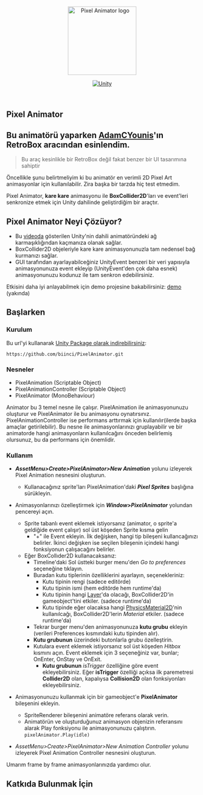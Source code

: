 <br/>
<p align="center">
  <a href="https://github.com/biinci/PixelAnimator">
    <picture>
      <img width="180" alt="Pixel Animator logo" src="https://github.com/user-attachments/assets/bfd74fa0-289d-459a-9a33-fec06b99d303">
    </picture>
  </a>
</p>
<p align="center">
  <a href="https://unity.com/releases/editor/whats-new/2023.2.20#installs"><img src="https://img.shields.io/badge/Unity-2023.2.7f1%2b-blue?logo=unity" alt="Unity"></a>
<!--   <a href="https://unity.com/releases/editor/archive"><img src="https://img.shields.io/badge/Unity-6000.0.23f1%2b-blue?logo=unity" alt="Unity"></a> -->

</p>
<br/>



Pixel Animator
------------------

## Bu animatörü yaparken [AdamCYounis](https://www.youtube.com/@AdamCYounis)'ın **RetroBox** aracından esinlendim.
> Bu araç kesinlikle bir RetroBox değil fakat benzer bir UI tasarımına sahiptir</em></h3>





Öncellikle şunu belirtmeliyim ki bu animatör en verimli 2D Pixel Art animasyonlar için kullanılabilir. Zira başka bir tarzda hiç test etmedim.

Pixel Animator, **kare kare** animasyonu ile **BoxCollider2D**'ları ve event'leri senkronize etmek için Unity dahilinde geliştirdiğim bir araçtır.



## **Pixel Animator Neyi Çözüyor?**


* Bu [videoda](https://www.youtube.com/watch?v=nBkiSJ5z-hE) gösterilen Unity'nin dahili animatöründeki ağ karmaşıklığından kaçmanıza olanak sağlar.
* BoxCollider2D objeleriyle kare kare animasyonunuzla tam nedensel bağ kurmanızı sağlar.
* GUI tarafından ayarlayabilceğiniz UnityEvent benzeri bir veri yapısıyla animasyonunuza event ekleyip (UnityEvent'den çok daha esnek) animasyonunuzu kodunuz ile tam senkron edebilirsiniz.

Etkisini daha iyi anlayabilmek için demo projesine bakabilirsiniz:
[demo]() (yakında)


## **Başlarken**



### **Kurulum**
Bu url'yi kullanarak [Unity Package olarak indirebilirsiniz](https://docs.unity3d.com/Manual/upm-ui-giturl.html):
```
https://github.com/biinci/PixelAnimator.git
```

### **Nesneler**

* PixelAnimation (Scriptable Object)  
* PixelAnimationController (Scriptable Object)  
* PixelAnimator (MonoBehaviour)  

Animator bu 3 temel nesne ile çalışır. PixelAnimation ile animasyonunuzu oluşturur ve PixelAnimator ile bu animasyonu oynatırsınız.
PixelAnimationController ise performans arttırmak için kullanılır(ilerde başka amaçlar getirilebilir). Bu nesne ile animasyonlarınızı gruplayabilir ve bir animatorde hangi animasyonların kullanılcağını önceden belirlemiş olursunuz, bu da performans için önemlidir.


### **Kullanım**

* ***AssetMenu>Create>PixelAnimator>New Animation*** yolunu izleyerek Pixel Animation nesnesini oluşturun.
  * Kullanacağınız sprite'ları PixelAnimation'daki ***Pixel Sprites*** başlığına sürükleyin.
* Animasyonlarınızı özelleştirmek için ***Window>PixelAnimator*** yolundan pencereyi açın.
  * Sprite tabanlı event eklemek istiyorsanız (animator, o sprite'a geldiğide event çalışır) sol üst köşeden Sprite kısma gelin
    * "+" ile Event ekleyin. İlk değişken, hangi tip bileşeni kullancağınızı belirler. İkinci değişken ise seçilen bileşenin içindeki hangi fonksiyonun çalışacağını belirler. 
  * Eğer BoxCollıder2D kullanacaksanız:
    * Timeline'daki Sol üstteki burger menu'den *Go to preferences* seçeneğine tıklayın.
    * Buradan kutu tiplerinin özelliklerini ayarlayın, seçenekleriniz:
      *  Kutu tipinin rengi (sadece editörde)
      *  Kutu tipinin ismi (hem editörde hem runtime'da)
      *  Kutu tipinin hangi [Layer](https://docs.unity3d.com/Manual/Layers.html)'da olacağı, BoxCollider2D'in gameobject'tini etkiler. (sadece runtime'da)
      *  Kutu tipinde eğer olacaksa hangi [PhysicsMaterial2D](https://docs.unity3d.com/Manual/class-PhysicsMaterial2D.html)'nin kullanılcağı, BoxCollider2D'lerin *Material* etkiler. (sadece runtime'da)
    * Tekrar burger menu'den animasyonunuza **kutu grubu** ekleyin (verileri Preferences kısmındaki kutu tipinden alır).
    * **Kutu grubunun** üzerindeki butonlarla grubu özelleştirin.
    * Kutulara event eklemek istiyorsanız sol üst köşeden *Hitbox* kısmını açın. Event eklemek için 3 seçeneğiniz var, bunlar; OnEnter, OnStay ve OnExit.
      * **Kutu grubunun** _isTrigger_ özelliğine göre event ekleyebilirsiniz. Eğer **isTrigger** özelliği açıksa ilk paremetresi **Collider2D** olan, kapalıysa **Collision2D** olan fonksiyonları ekleyebilirsiniz.
* Animasyonunuzu kullanmak için bir gameobject'e **PixelAnimator** bileşenini ekleyin.
  * SpriteRenderer bileşenini animatöre referans olarak verin.
  * Animatörün ve oluşturduğunuz animasyon objenizin referansını alarak Play fonksiyonu ile animasyonunuzu çalıştırın. `pixelAnimator.Play(idle)`


* *AssetMenu>Create>PixelAnimator>New Animation Controller* yolunu izleyerek Pixel Animation Controller nesnesini oluşturun.

Umarım frame by frame animasyonlarınızda yardımcı olur.


Katkıda Bulunmak İçin
------------------
